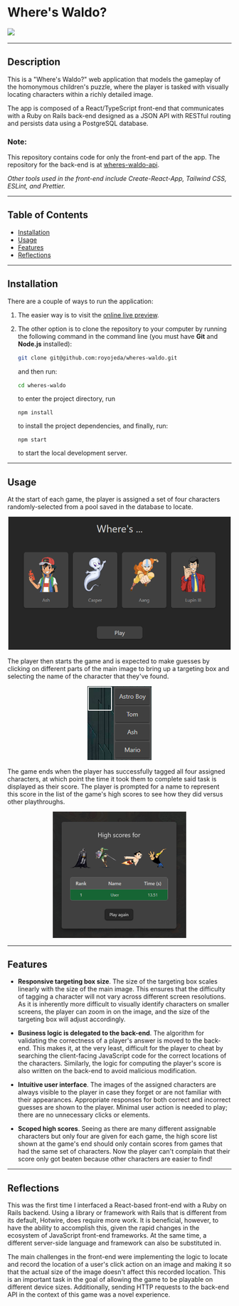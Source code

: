 # Where's Waldo?

<img src="docs/demo.png">

---

## Description

This is a "Where's Waldo?" web application that models the gameplay of the homonymous children's puzzle, where the player is tasked with visually locating characters within a richly detailed image.

The app is composed of a React/TypeScript front-end that communicates with a Ruby on Rails back-end designed as a JSON API with RESTful routing and persists data using a PostgreSQL database.

### **Note:**

This repository contains code for only the front-end part of the app. The repository for the back-end is at [wheres-waldo-api](https://github.com/royojeda/wheres-waldo-api).

_Other tools used in the front-end include Create-React-App, Tailwind CSS, ESLint, and Prettier._

---

## Table of Contents

- [Installation](#installation)
- [Usage](#usage)
- [Features](#features)
- [Reflections](#reflections)

---

## Installation

There are a couple of ways to run the application:

1. The easier way is to visit the [online live preview](https://waldo.fly.dev/).

2. The other option is to clone the repository to your computer by running the following command in the command line (you must have **Git** and **Node.js** installed):

   ```bash
   git clone git@github.com:royojeda/wheres-waldo.git
   ```

   and then run:

   ```bash
   cd wheres-waldo
   ```

   to enter the project directory, run

   ```
   npm install
   ```

   to install the project dependencies, and finally, run:

   ```
   npm start
   ```

   to start the local development server.

---

## Usage

At the start of each game, the player is assigned a set of four characters randomly-selected from a pool saved in the database to locate.

<p align="center">
  <img src="docs/start.png" width="500">
</p>

The player then starts the game and is expected to make guesses by clicking on different parts of the main image to bring up a targeting box and selecting the name of the character that they've found.

<p align="center">
  <img src="docs/targeting_box.png">
</p>

The game ends when the player has successfully tagged all four assigned characters, at which point the time it took them to complete said task is displayed as their score. The player is prompted for a name to represent this score in the list of the game's high scores to see how they did versus other playthroughs.

<p align="center">
  <img src="docs/scores.png" width="300">
</p>

---

## Features

- **Responsive targeting box size**. The size of the targeting box scales linearly with the size of the main image. This ensures that the difficulty of tagging a character will not vary across different screen resolutions. As it is inherently more difficult to visually identify characters on smaller screens, the player can zoom in on the image, and the size of the targeting box will adjust accordingly.

- **Business logic is delegated to the back-end**. The algorithm for validating the correctness of a player's answer is moved to the back-end. This makes it, at the very least, difficult for the player to cheat by searching the client-facing JavaScript code for the correct locations of the characters. Similarly, the logic for computing the player's score is also written on the back-end to avoid malicious modification.

- **Intuitive user interface**. The images of the assigned characters are always visible to the player in case they forget or are not familiar with their appearances. Appropriate responses for both correct and incorrect guesses are shown to the player. Minimal user action is needed to play; there are no unnecessary clicks or elements.

- **Scoped high scores**. Seeing as there are many different assignable characters but only four are given for each game, the high score list shown at the game's end should only contain scores from games that had the same set of characters. Now the player can't complain that their score only got beaten because other characters are easier to find!

---

## Reflections

This was the first time I interfaced a React-based front-end with a Ruby on Rails backend. Using a library or framework with Rails that is different from its default, Hotwire, does require more work. It is beneficial, however, to have the ability to accomplish this, given the rapid changes in the ecosystem of JavaScript front-end frameworks. At the same time, a different server-side language and framework can also be substituted in.

The main challenges in the front-end were implementing the logic to locate and record the location of a user's click action on an image and making it so that the actual size of the image doesn't affect this recorded location. This is an important task in the goal of allowing the game to be playable on different device sizes. Additionally, sending HTTP requests to the back-end API in the context of this game was a novel experience.
